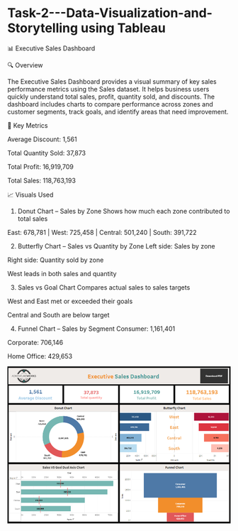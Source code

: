 # Task-2---Data-Visualization-and-Storytelling using Tableau

📊 Executive Sales Dashboard

🔍 Overview

The Executive Sales Dashboard provides a visual summary of key sales performance metrics using the Sales dataset. It helps business users quickly understand total sales, profit, quantity sold, and discounts. The dashboard includes charts to compare performance across zones and customer segments, track goals, and identify areas that need improvement.

📌 Key Metrics

Average Discount: 1,561

Total Quantity Sold: 37,873

Total Profit: 16,919,709

Total Sales: 118,763,193

📈 Visuals Used
1. Donut Chart – Sales by Zone
Shows how much each zone contributed to total sales

East: 678,781 | West: 725,458 | Central: 501,240 | South: 391,722

2. Butterfly Chart – Sales vs Quantity by Zone
Left side: Sales by zone

Right side: Quantity sold by zone

West leads in both sales and quantity

3. Sales vs Goal Chart
Compares actual sales to sales targets

West and East met or exceeded their goals

Central and South are below target

4. Funnel Chart – Sales by Segment
Consumer: 1,161,401

Corporate: 706,146

Home Office: 429,653




![image.alt](https://github.com/Saktalmale16/Task-2---Data-Visualization-and-Storytelling/blob/main/Sales%20dashboard.PNG)
